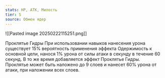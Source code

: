 ```yaml
---
stats: HP, АТК, Милость
tier: S
source: Обмен ядер
---
```

![[Pasted image 20250222115251.png]]

Проклятье Гидры
При использовании навыков нанесения урона существует 15% вероятность применения эффекта Одержимость к основной цели, нанося 1% урона от силы атаки в секунду в течение 60 секунд. В то же время добавляется эффект Проклятье Гидры. Проклятье может быть наложено до 9 слоев и нанесет 60% урона от атаки, при наложении всех слоев.